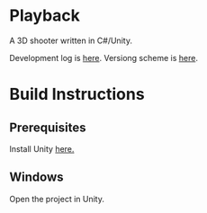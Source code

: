 # Playback

A 3D shooter written in C#/Unity. 

Development log is [here](https://playbackdevs.github.io/playback-game/devlog).
Versiong scheme is [here](https://playbackdevs.github.io/playback-game/verscheme).

# Build Instructions

## Prerequisites
Install Unity [here.](https://unity3d.com/)
## Windows

Open the project in Unity.




